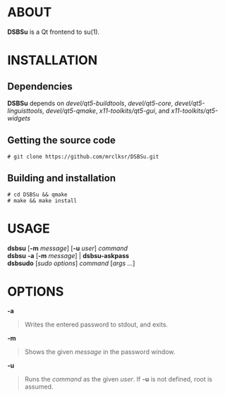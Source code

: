 
# ABOUT

**DSBSu**
is a Qt frontend to su(1).

# INSTALLATION

## Dependencies

**DSBSu**
depends on
*devel/qt5-buildtools*, *devel/qt5-core*, *devel/qt5-linguisttools*,
*devel/qt5-qmake*, *x11-toolkits/qt5-gui*,
and
*x11-toolkits/qt5-widgets*

## Getting the source code

	# git clone https://github.com/mrclksr/DSBSu.git

## Building and installation

	# cd DSBSu && qmake
	# make && make install

# USAGE

**dsbsu**
\[**-m** *message*]
\[**-u** *user*]
*command*  
**dsbsu**
**-a**
\[**-m** *message*]
|
**dsbsu-askpass**  
**dsbsudo**
\[*sudo options*]
*command*
\[*args ...*]

# OPTIONS

**-a**

> Writes the entered password to stdout, and exits.

**-m**

> Shows the given
> *message*
> in the password window.

**-u**

> Runs the
> *command*
> as the given
> *user*.
> If
> **-u**
> is not defined, root is assumed.


